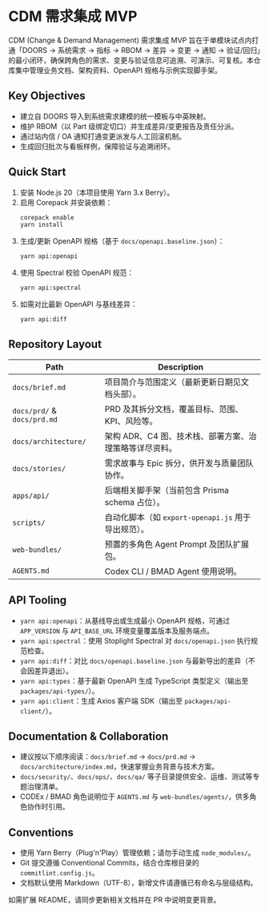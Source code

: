 # CDM 需求集成 MVP

CDM (Change & Demand Management) 需求集成 MVP 旨在于单模块试点内打通「DOORS → 系统需求 → 指标 → RBOM → 差异 → 变更 → 通知 → 验证/回归」的最小闭环，确保跨角色的需求、变更与验证信息可追溯、可演示、可复核。本仓库集中管理业务文档、架构资料、OpenAPI 规格与示例实现脚手架。

## Key Objectives
- 建立自 DOORS 导入到系统需求建模的统一模板与中英映射。
- 维护 RBOM（以 Part 级绑定切口）并生成差异/变更报告及责任分派。
- 通过站内信 / OA 通知打通变更派发与人工回滚机制。
- 生成回归批次与看板样例，保障验证与追溯闭环。

## Quick Start
1. 安装 Node.js 20（本项目使用 Yarn 3.x Berry）。
2. 启用 Corepack 并安装依赖：
   ```bash
   corepack enable
   yarn install
   ```
3. 生成/更新 OpenAPI 规格（基于 `docs/openapi.baseline.json`）：
   ```bash
   yarn api:openapi
   ```
4. 使用 Spectral 校验 OpenAPI 规范：
   ```bash
   yarn api:spectral
   ```
5. 如需对比最新 OpenAPI 与基线差异：
   ```bash
   yarn api:diff
   ```

## Repository Layout
| Path | Description |
| --- | --- |
| `docs/brief.md` | 项目简介与范围定义（最新更新日期见文档头部）。 |
| `docs/prd/` & `docs/prd.md` | PRD 及其拆分文档，覆盖目标、范围、KPI、风险等。 |
| `docs/architecture/` | 架构 ADR、C4 图、技术栈、部署方案、治理策略等详尽资料。 |
| `docs/stories/` | 需求故事与 Epic 拆分，供开发与质量团队协作。 |
| `apps/api/` | 后端相关脚手架（当前包含 Prisma schema 占位）。 |
| `scripts/` | 自动化脚本（如 `export-openapi.js` 用于导出规范）。 |
| `web-bundles/` | 预置的多角色 Agent Prompt 及团队扩展包。 |
| `AGENTS.md` | Codex CLI / BMAD Agent 使用说明。 |

## API Tooling
- `yarn api:openapi`：从基线导出或生成最小 OpenAPI 规格，可通过 `APP_VERSION` 与 `API_BASE_URL` 环境变量覆盖版本及服务端点。
- `yarn api:spectral`：使用 Stoplight Spectral 对 `docs/openapi.json` 执行规范检查。
- `yarn api:diff`：对比 `docs/openapi.baseline.json` 与最新导出的差异（不会因差异退出）。
- `yarn api:types`：基于最新 OpenAPI 生成 TypeScript 类型定义（输出至 `packages/api-types/`）。
- `yarn api:client`：生成 Axios 客户端 SDK（输出至 `packages/api-client/`）。

## Documentation & Collaboration
- 建议按以下顺序阅读：`docs/brief.md` → `docs/prd.md` → `docs/architecture/index.md`，快速掌握业务背景与技术方案。
- `docs/security/`、`docs/ops/`、`docs/qa/` 等子目录提供安全、运维、测试等专题治理清单。
- CODEx / BMAD 角色说明位于 `AGENTS.md` 与 `web-bundles/agents/`，供多角色协作时引用。

## Conventions
- 使用 Yarn Berry（Plug'n'Play）管理依赖；请勿手动生成 `node_modules/`。
- Git 提交遵循 Conventional Commits，结合仓库根目录的 `commitlint.config.js`。
- 文档默认使用 Markdown（UTF-8），新增文件请遵循已有命名与层级结构。

如需扩展 README，请同步更新相关文档并在 PR 中说明变更背景。
